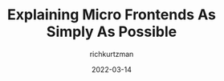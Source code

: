 ---
author: richkurtzman
date: 2022-03-14
draft: true
publisher: thepracticaldev
tags:
  - micro-frontends
target_url: https://dev.to/richkurtzman/explaining-micro-frontends-as-simply-as-possible-2pch
title: Explaining Micro Frontends As Simply As Possible
---